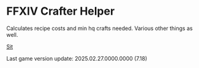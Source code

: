 # FFXIV Crafter Helper

Calculates recipe costs and min hq crafts needed. Various other things as well.

[Sit](https://roomofr.github.io/ffxiv-crafter/)

Last game version update: 2025.02.27.0000.0000 (7.18)